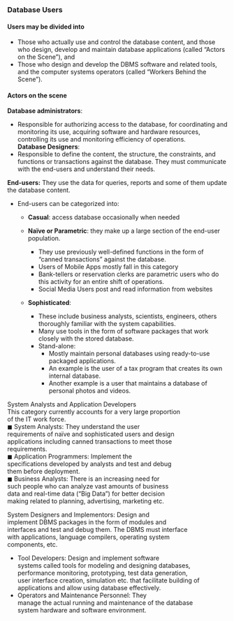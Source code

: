 ### Database Users  
#### Users may be divided into  
- Those who actually use and control the database content, and those who design, develop and maintain database applications (called “Actors on the Scene”), and  
- Those who design and develop the DBMS software and related tools, and the computer systems operators (called “Workers Behind the Scene”).
#### Actors on the scene  
**Database administrators**:  
- Responsible for authorizing access to the database, for coordinating and monitoring its use, acquiring software and hardware resources, controlling its use and monitoring efficiency of operations.  
**Database Designers**:
- Responsible to define the content, the structure, the constraints, and functions or transactions against the database. They must communicate with the end-users and understand their needs.

**End-users:** They use the data for queries, reports and some of them update the database content.  
- End-users can be categorized into:  
	- **Casual**: access database occasionally when needed  
	- **Naïve or Parametric**: they make up a large section of the end-user population. 
		- They use previously well-defined functions in the form of “canned transactions” against the database. 
		- Users of Mobile Apps mostly fall in this category 
		- Bank-tellers or reservation clerks are parametric users who do this activity for an entire shift of operations. 
		- Social Media Users post and read information from websites

	- **Sophisticated**:  
		- These include business analysts, scientists, engineers, others thoroughly familiar with the system capabilities.  
		- Many use tools in the form of software packages that work closely with the stored database.  
		- Stand-alone:  
			- Mostly maintain personal databases using ready-to-use packaged applications.
			- An example is the user of a tax program that creates its own internal database.  
			- Another example is a user that maintains a database of personal photos and videos.

System Analysts and Application Developers  
This category currently accounts for a very large proportion  
of the IT work force.  
◼ System Analysts: They understand the user  
requirements of naïve and sophisticated users and design  
applications including canned transactions to meet those  
requirements.  
◼ Application Programmers: Implement the  
specifications developed by analysts and test and debug  
them before deployment.  
◼ Business Analysts: There is an increasing need for  
such people who can analyze vast amounts of business  
data and real-time data (“Big Data”) for better decision  
making related to planning, advertising, marketing etc.


System Designers and Implementors: Design and  
implement DBMS packages in the form of modules and  
interfaces and test and debug them. The DBMS must interface  
with applications, language compilers, operating system  
components, etc.  
- Tool Developers: Design and implement software  
systems called tools for modeling and designing databases,  
performance monitoring, prototyping, test data generation,  
user interface creation, simulation etc. that facilitate building of  
applications and allow using database effectively.  
- Operators and Maintenance Personnel: They  
manage the actual running and maintenance of the database  
system hardware and software environment.